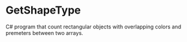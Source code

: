 # GetShapeType
C# program that count rectangular objects with overlapping colors and premeters between two arrays.
